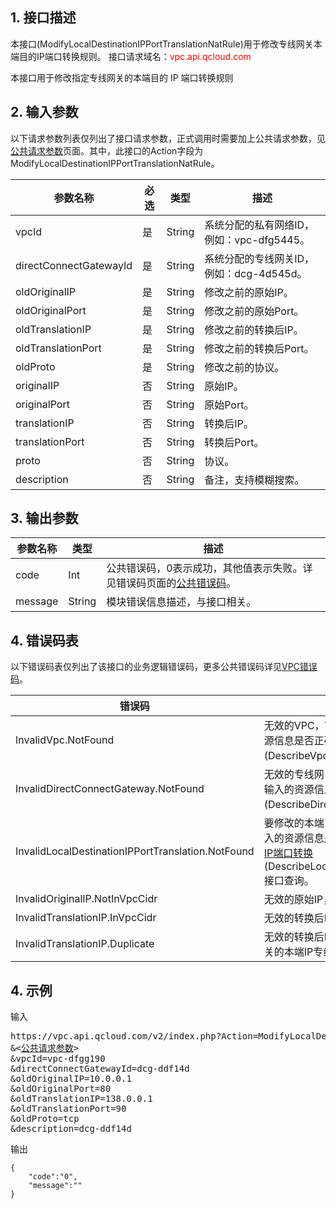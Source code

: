 ## 1. 接口描述

本接口(ModifyLocalDestinationIPPortTranslationNatRule)用于修改专线网关本端目的IP端口转换规则。
接口请求域名：<font style="color:red">vpc.api.qcloud.com</font>

本接口用于修改指定专线网关的本端目的 IP 端口转换规则

## 2. 输入参数
以下请求参数列表仅列出了接口请求参数，正式调用时需要加上公共请求参数，见<a href="/doc/api/372/4153" title="公共请求参数">公共请求参数</a>页面。其中，此接口的Action字段为ModifyLocalDestinationIPPortTranslationNatRule。

| 参数名称 | 必选  | 类型 | 描述 |
|---------|---------|---------|---------|
| vpcId | 是 | String | 系统分配的私有网络ID，例如：vpc-dfg5445。 |
| directConnectGatewayId | 是 | String | 系统分配的专线网关ID，例如：dcg-4d545d。 |
| oldOriginalIP | 是 | String | 修改之前的原始IP。 |
| oldOriginalPort | 是 | String | 修改之前的原始Port。 |
| oldTranslationIP | 是 | String | 修改之前的转换后IP。 |
| oldTranslationPort | 是 | String |修改之前的转换后Port。 |
| oldProto | 是 | String | 修改之前的协议。 |
| originalIP | 否 | String | 原始IP。 |
| originalPort | 否 | String | 原始Port。 |
| translationIP | 否 | String | 转换后IP。 |
| translationPort | 否 | String | 转换后Port。 |
| proto | 否 | String | 协议。 |
| description | 否 | String | 备注，支持模糊搜索。 |

## 3. 输出参数

| 参数名称 | 类型 | 描述 |
|---------|---------|---------|
| code | Int | 公共错误码，0表示成功，其他值表示失败。详见错误码页面的<a href="https://www.qcloud.com/doc/api/372/%E9%94%99%E8%AF%AF%E7%A0%81#1.E3.80.81.E5.85.AC.E5.85.B1.E9.94.99.E8.AF.AF.E7.A0.81" title="公共错误码">公共错误码</a>。|
| message | String | 模块错误信息描述，与接口相关。|

 
 ## 4. 错误码表
  以下错误码表仅列出了该接口的业务逻辑错误码，更多公共错误码详见<a href="https://www.qcloud.com/doc/api/245/4924" title="VPC错误码">VPC错误码</a>。
 
| 错误码 | 描述 |
|---------|---------|
| InvalidVpc.NotFound | 无效的VPC，VPC资源不存在。请再次核实您输入的资源信息是否正确。可调用<a href="https://www.qcloud.com/doc/api/245/%e5%88%9b%e5%bb%ba%e7%a7%81%e6%9c%89%e7%bd%91%e7%bb%9c" title="查询私有网络列表">查询私有网络列表</a>(DescribeVpcEx)接口查询。|
| InvalidDirectConnectGateway.NotFound | 无效的专线网关，专线网关资源不存在。请再次核实您输入的资源信息是否正确。可调用<a href="https://www.qcloud.com/doc/api/245/%e6%9f%a5%e8%af%a2%e4%b8%93%e7%ba%bf%e7%bd%91%e5%85%b3" title="查询专线网关">查询专线网关</a>(DescribeDirectConnectGateway)接口查询。|
| InvalidLocalDestinationIPPortTranslation.NotFound | 要修改的本端目的IP端口转换不存在，请再次核实您输入的资源信息是否正确。可调用<a href="https://www.qcloud.com/doc/api/245/%e6%9f%a5%e8%af%a2%e4%b8%93%e7%ba%bf%e7%bd%91%e5%85%b3%e6%9c%ac%e7%ab%af%e7%9b%ae%e7%9a%84IP%e7%ab%af%e5%8f%a3%e8%bd%ac%e6%8d%a2" title="查询专线网关本端目的IP端口转换">查询专线网关本端目的IP端口转换</a>(DescribeLocalDestinationIPPortTranslationNatRule)接口查询。|
| InvalidOriginalIP.NotInVpcCidr | 无效的原始IP，原始IP不在vpc网段内。|
| InvalidTranslationIP.InVpcCidr | 无效的转换后IP，转换后IP在vpc网段内。|
| InvalidTranslationIP.Duplicate | 无效的转换后IP，转换后IP重复，转换后IP已经在该网关的本端IP专线规则中，转换后IP不可重复。|

## 4. 示例
输入
<pre>
https://vpc.api.qcloud.com/v2/index.php?Action=ModifyLocalDestinationIPPortTranslationNatRule
&<<a href="https://www.qcloud.com/doc/api/229/6976">公共请求参数</a>>
&vpcId=vpc-dfgg190
&directConnectGatewayId=dcg-ddf14d
&oldOriginalIP=10.0.0.1
&oldOriginalPort=80
&oldTranslationIP=138.0.0.1
&oldTranslationPort=90
&oldProto=tcp
&description=dcg-ddf14d
</pre>
输出
```
{
    "code":"0",
    "message":""
}
```

